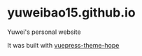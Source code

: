 # yuweibao15.github.io
Yuwei's personal website

It was built with [vuepress-theme-hope](https://vuepress-theme-hope.github.io/v2/)

